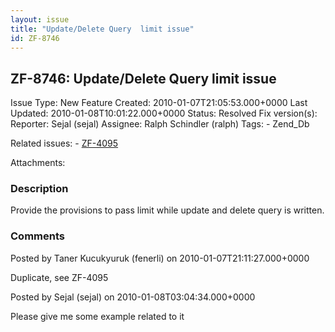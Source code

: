 ```yaml
---
layout: issue
title: "Update/Delete Query  limit issue"
id: ZF-8746
---
```


ZF-8746: Update/Delete Query limit issue
----------------------------------------

 Issue Type: New Feature Created: 2010-01-07T21:05:53.000+0000 Last Updated: 2010-01-08T10:01:22.000+0000 Status: Resolved Fix version(s): 
 Reporter:  Sejal (sejal)  Assignee:  Ralph Schindler (ralph)  Tags: - Zend\_Db
 
 Related issues: - [ZF-4095](/issues/browse/ZF-4095)
 
 Attachments: 
### Description

Provide the provisions to pass limit while update and delete query is written.

 

 

### Comments

Posted by Taner Kucukyuruk (fenerli) on 2010-01-07T21:11:27.000+0000

Duplicate, see ZF-4095

 

 

Posted by Sejal (sejal) on 2010-01-08T03:04:34.000+0000

Please give me some example related to it

 

 
